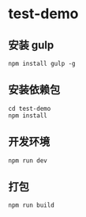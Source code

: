 # test-demo

## 安装 gulp

```
npm install gulp -g
```

## 安装依赖包

```
cd test-demo
npm install
```

## 开发环境

```
npm run dev
```

## 打包

```
npm run build
```